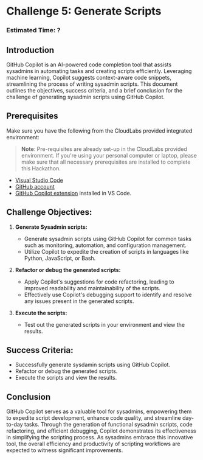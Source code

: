 # Challenge 5: Generate Scripts

### Estimated Time: ?

## Introduction

GitHub Copilot is an AI-powered code completion tool that assists sysadmins in automating tasks and creating scripts efficiently. Leveraging machine learning, Copilot suggests context-aware code snippets, streamlining the process of writing sysadmin scripts. This document outlines the objectives, success criteria, and a brief conclusion for the challenge of generating sysadmin scripts using GitHub Copilot.

## Prerequisites

Make sure you have the following from the CloudLabs provided integrated environment:

> **Note**: Pre-requisites are already set-up in the CloudLabs provided environment. If you're using your personal computer or laptop, please make sure that all necessary prerequisites are installed to complete this Hackathon.

- [Visual Studio Code](https://code.visualstudio.com/)
- [GitHub account](https://github.com/)
- [GitHub Copilot extension](https://marketplace.visualstudio.com/items?itemName=GitHub.copilot) installed in VS Code.

## Challenge Objectives:

1. **Generate Sysadmin scripts:**
   - Generate sysadmin scripts using GitHub Copilot for common tasks such as monitoring, automation, and configuration management.
   - Utilize Copilot to expedite the creation of scripts in languages like Python, JavaScript, or Bash.

2. **Refactor or debug the generated scripts:**
   - Apply Copilot's suggestions for code refactoring, leading to improved readability and maintainability of the scripts.
   - Effectively use Copilot's debugging support to identify and resolve any issues present in the generated scripts.

3. **Execute the scripts:**
   - Test out the generated scripts in your environment and view the results.

## Success Criteria:

- Successfully generate sysdamin scripts using GitHub Copilot.
- Refactor or debug the generated scripts.
- Execute the scripts and view the results.

## Conclusion

GitHub Copilot serves as a valuable tool for sysadmins, empowering them to expedite script development, enhance code quality, and streamline day-to-day tasks. Through the generation of functional sysadmin scripts, code refactoring, and efficient debugging, Copilot demonstrates its effectiveness in simplifying the scripting process. As sysadmins embrace this innovative tool, the overall efficiency and productivity of scripting workflows are expected to witness significant improvements.
